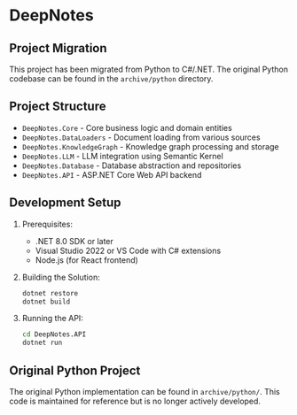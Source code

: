 # DeepNotes

## Project Migration
This project has been migrated from Python to C#/.NET. The original Python codebase can be found in the `archive/python` directory.

## Project Structure
- `DeepNotes.Core` - Core business logic and domain entities
- `DeepNotes.DataLoaders` - Document loading from various sources
- `DeepNotes.KnowledgeGraph` - Knowledge graph processing and storage
- `DeepNotes.LLM` - LLM integration using Semantic Kernel
- `DeepNotes.Database` - Database abstraction and repositories
- `DeepNotes.API` - ASP.NET Core Web API backend

## Development Setup
1. Prerequisites:
   - .NET 8.0 SDK or later
   - Visual Studio 2022 or VS Code with C# extensions
   - Node.js (for React frontend)

2. Building the Solution:
   ```bash
   dotnet restore
   dotnet build
   ```

3. Running the API:
   ```bash
   cd DeepNotes.API
   dotnet run
   ```

## Original Python Project
The original Python implementation can be found in `archive/python/`. This code is maintained for reference but is no longer actively developed.
